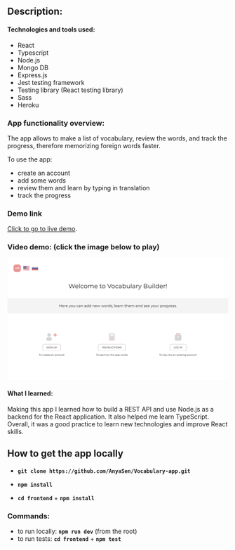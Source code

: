 ## Description:

#### Technologies and tools used:

- React
- Typescript
- Node.js
- Mongo DB
- Express.js
- Jest testing framework
- Testing library (React testing library)
- Sass
- Heroku

### App functionality overview:

The app allows to make a list of vocabulary, review the words, and track the progress, therefore memorizing foreign words faster.

To use the app:

- create an account
- add some words
- review them and learn by typing in translation
- track the progress

### Demo link

[Click to go to live demo](https://appvocabularybuilder.herokuapp.com/).

### Video demo: (click the image below to play)

<a href="https://youtu.be/wkZnL-1QmGQ" target='_blank'>
    <img src="./video_demo.png" alt="Demo Video"/>
</a>

#### What I learned:

Making this app I learned how to build a REST API and use Node.js as a backend for the React application.
It also helped me learn TypeScript. Overall, it was a good practice to learn new technologies and improve React skills.

## How to get the app locally

- **`git clone https://github.com/AnyaSen/Vocabulary-app.git`**

- **`npm install`**

- **`cd frontend`** + **`npm install`**

### Commands:

- to run locally: **`npm run dev`** (from the root)
- to run tests: **`cd frontend`** + **`npm test`**
